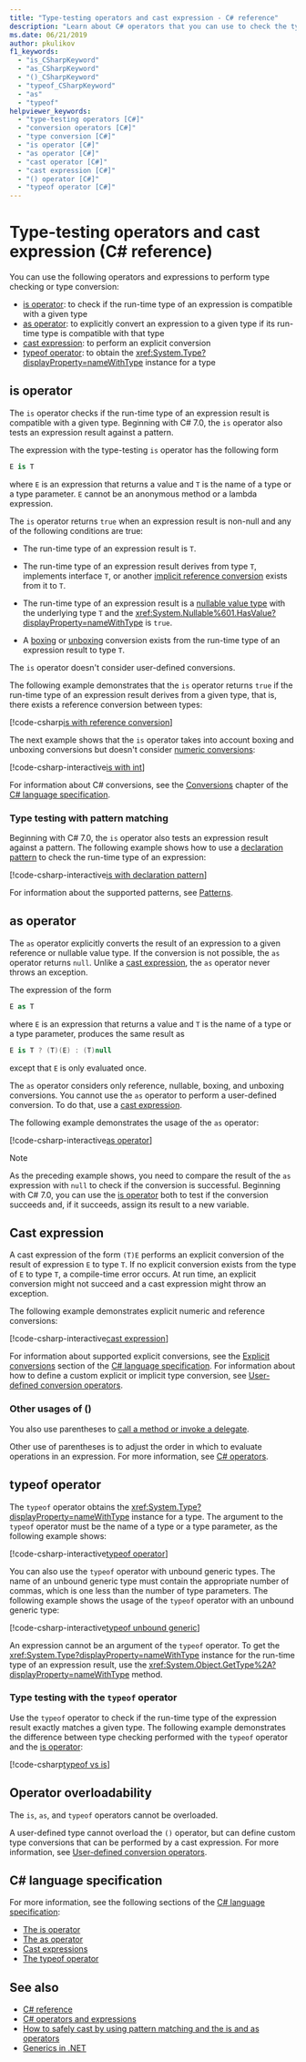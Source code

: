 ```yaml
---
title: "Type-testing operators and cast expression - C# reference"
description: "Learn about C# operators that you can use to check the type of an expression result and convert it to another type if necessary."
ms.date: 06/21/2019
author: pkulikov
f1_keywords: 
  - "is_CSharpKeyword"
  - "as_CSharpKeyword"
  - "()_CSharpKeyword"
  - "typeof_CSharpKeyword"
  - "as"
  - "typeof"
helpviewer_keywords: 
  - "type-testing operators [C#]"
  - "conversion operators [C#]"
  - "type conversion [C#]"
  - "is operator [C#]"
  - "as operator [C#]"
  - "cast operator [C#]"
  - "cast expression [C#]"
  - "() operator [C#]"
  - "typeof operator [C#]"
---
```

# Type-testing operators and cast expression (C# reference)

You can use the following operators and expressions to perform type checking or type conversion:

- [is operator](#is-operator): to check if the run-time type of an expression is compatible with a given type
- [as operator](#as-operator): to explicitly convert an expression to a given type if its run-time type is compatible with that type
- [cast expression](#cast-expression): to perform an explicit conversion
- [typeof operator](#typeof-operator): to obtain the <xref:System.Type?displayProperty=nameWithType> instance for a type

## is operator

The `is` operator checks if the run-time type of an expression result is compatible with a given type. Beginning with C# 7.0, the `is` operator also tests an expression result against a pattern.

The expression with the type-testing `is` operator has the following form

```csharp
E is T
```

where `E` is an expression that returns a value and `T` is the name of a type or a type parameter. `E` cannot be an anonymous method or a lambda expression.

The `is` operator returns `true` when an expression result is non-null and any of the following conditions are true:

- The run-time type of an expression result is `T`.

- The run-time type of an expression result derives from type `T`, implements interface `T`, or another [implicit reference conversion](~/_csharplang/spec/conversions.md#implicit-reference-conversions) exists from it to `T`.

- The run-time type of an expression result is a [nullable value type](../builtin-types/nullable-value-types.md) with the underlying type `T` and the <xref:System.Nullable%601.HasValue?displayProperty=nameWithType> is `true`.

- A [boxing](../../programming-guide/types/boxing-and-unboxing.md#boxing) or [unboxing](../../programming-guide/types/boxing-and-unboxing.md#unboxing) conversion exists from the run-time type of an expression result to type `T`.

The `is` operator doesn't consider user-defined conversions.

The following example demonstrates that the `is` operator returns `true` if the run-time type of an expression result derives from a given type, that is, there exists a reference conversion between types:

[!code-csharp[is with reference conversion](snippets/shared/TypeTestingAndConversionOperators.cs#IsWithReferenceConversion)]

The next example shows that the `is` operator takes into account boxing and unboxing conversions but doesn't consider [numeric conversions](../builtin-types/numeric-conversions.md):

[!code-csharp-interactive[is with int](snippets/shared/TypeTestingAndConversionOperators.cs#IsWithInt)]

For information about C# conversions, see the [Conversions](~/_csharplang/spec/conversions.md) chapter of the [C# language specification](~/_csharplang/spec/introduction.md).

### Type testing with pattern matching

Beginning with C# 7.0, the `is` operator also tests an expression result against a pattern. The following example shows how to use a [declaration pattern](patterns.md#declaration-and-type-patterns) to check the run-time type of an expression:

[!code-csharp-interactive[is with declaration pattern](snippets/shared/TypeTestingAndConversionOperators.cs#IsDeclarationPattern)]

For information about the supported patterns, see [Patterns](patterns.md).

## as operator

The `as` operator explicitly converts the result of an expression to a given reference or nullable value type. If the conversion is not possible, the `as` operator returns `null`. Unlike a [cast expression](#cast-expression), the `as` operator never throws an exception.

The expression of the form

```csharp
E as T
```

where `E` is an expression that returns a value and `T` is the name of a type or a type parameter, produces the same result as

```csharp
E is T ? (T)(E) : (T)null
```

except that `E` is only evaluated once.

The `as` operator considers only reference, nullable, boxing, and unboxing conversions. You cannot use the `as` operator to perform a user-defined conversion. To do that, use a [cast expression](#cast-expression).

The following example demonstrates the usage of the `as` operator:

[!code-csharp-interactive[as operator](snippets/shared/TypeTestingAndConversionOperators.cs#AsOperator)]

> [!NOTE]
> As the preceding example shows, you need to compare the result of the `as` expression with `null` to check if the conversion is successful. Beginning with C# 7.0, you can use the [is operator](#type-testing-with-pattern-matching) both to test if the conversion succeeds and, if it succeeds, assign its result to a new variable.

## Cast expression

A cast expression of the form `(T)E` performs an explicit conversion of the result of expression `E` to type `T`. If no explicit conversion exists from the type of `E` to type `T`, a compile-time error occurs. At run time, an explicit conversion might not succeed and a cast expression might throw an exception.

The following example demonstrates explicit numeric and reference conversions:

[!code-csharp-interactive[cast expression](snippets/shared/TypeTestingAndConversionOperators.cs#Cast)]

For information about supported explicit conversions, see the [Explicit conversions](~/_csharplang/spec/conversions.md#explicit-conversions) section of the [C# language specification](~/_csharplang/spec/introduction.md). For information about how to define a custom explicit or implicit type conversion, see [User-defined conversion operators](user-defined-conversion-operators.md).

### Other usages of ()

You also use parentheses to [call a method or invoke a delegate](member-access-operators.md#invocation-expression-).

Other use of parentheses is to adjust the order in which to evaluate operations in an expression. For more information, see [C# operators](index.md).

## typeof operator

The `typeof` operator obtains the <xref:System.Type?displayProperty=nameWithType> instance for a type. The argument to the `typeof` operator must be the name of a type or a type parameter, as the following example shows:

[!code-csharp-interactive[typeof operator](snippets/shared/TypeTestingAndConversionOperators.cs#TypeOf)]

You can also use the `typeof` operator with unbound generic types. The name of an unbound generic type must contain the appropriate number of commas, which is one less than the number of type parameters. The following example shows the usage of the `typeof` operator with an unbound generic type:

[!code-csharp-interactive[typeof unbound generic](snippets/shared/TypeTestingAndConversionOperators.cs#TypeOfUnboundGeneric)]

An expression cannot be an argument of the `typeof` operator. To get the <xref:System.Type?displayProperty=nameWithType> instance for the run-time type of an expression result, use the <xref:System.Object.GetType%2A?displayProperty=nameWithType> method.

### Type testing with the `typeof` operator

Use the `typeof` operator to check if the run-time type of the expression result exactly matches a given type. The following example demonstrates the difference between type checking performed with the `typeof` operator and the [is operator](#is-operator):

[!code-csharp[typeof vs is](snippets/shared/TypeTestingAndConversionOperators.cs#TypeCheckWithTypeOf)]

## Operator overloadability

The `is`, `as`, and `typeof` operators cannot be overloaded.

A user-defined type cannot overload the `()` operator, but can define custom type conversions that can be performed by a cast expression. For more information, see [User-defined conversion operators](user-defined-conversion-operators.md).

## C# language specification

For more information, see the following sections of the [C# language specification](~/_csharplang/spec/introduction.md):

- [The is operator](~/_csharplang/spec/expressions.md#the-is-operator)
- [The as operator](~/_csharplang/spec/expressions.md#the-as-operator)
- [Cast expressions](~/_csharplang/spec/expressions.md#cast-expressions)
- [The typeof operator](~/_csharplang/spec/expressions.md#the-typeof-operator)

## See also

- [C# reference](../index.md)
- [C# operators and expressions](index.md)
- [How to safely cast by using pattern matching and the is and as operators](../../fundamentals/object-oriented/tutorials/safely-cast-using-pattern-matching-is-and-as-operators.md)
- [Generics in .NET](../../../standard/generics/index.md)
